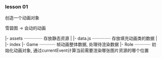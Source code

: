### lesson 01
创造一个动画对象

雪碧图 -> 会动的动画

|- assets  ···············  存放静态资源
|
|- data.js ···············  存放填充动画类的数据
|
|- index
    |- Game  ·············  帧动画整体数据, 处理待渲染数据
    |- Role  ·············  初始化动画对象, 通过currentEvent计算当前需要渲染哪张图片资源的哪个位置
